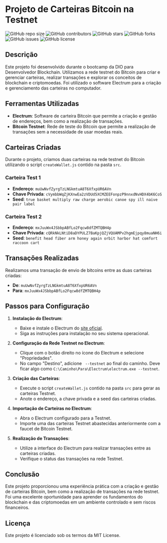 # Projeto de Carteiras Bitcoin na Testnet

![GitHub repo size](https://img.shields.io/github/repo-size/ancgci/FundamentosBTC)
![GitHub contributors](https://img.shields.io/github/contributors/ancgci/FundamentosBTC)
![GitHub stars](https://img.shields.io/github/stars/ancgci/FundamentosBTC?style=social)
![GitHub forks](https://img.shields.io/github/forks/ancgci/FundamentosBTC?style=social)
![GitHub issues](https://img.shields.io/github/issues/ancgci/FundamentosBTC)
![GitHub license](https://img.shields.io/github/license/ancgci/FundamentosBTC)

## Descrição

Este projeto foi desenvolvido durante o bootcamp da DIO para Desenvolvedor Blockchain. Utilizamos a rede testnet do Bitcoin para criar e gerenciar carteiras, realizar transações e explorar os conceitos de blockchain e criptomoedas. Foi utilizado o software Electrum para a criação e gerenciamento das carteiras no computador.

## Ferramentas Utilizadas

- **Electrum**: Software de carteira Bitcoin que permite a criação e gestão de endereços, bem como a realização de transações.
- **Bitcoin Testnet**: Rede de teste do Bitcoin que permite a realização de transações sem a necessidade de usar moedas reais.

## Carteiras Criadas

Durante o projeto, criamos duas carteiras na rede testnet do Bitcoin utilizando o script `createWallet.js` contido na pasta `src`.

### Carteira Test 1

- **Endereço**: `muUwNvfZyrgTzLNGkmtuA8T6XfxpUR6AVn`
- **Chave Privada**: `cVymbbWqZjKXnwEa2zVDUd5XCMZEEFonpzP9nnxdNvHDX4bK6CoS`
- **Seed**: `true basket multiply raw charge aerobic canoe spy ill naive pair label`

### Carteira Test 2

- **Endereço**: `mxJuuWx4JSbbpABfLo2Fqcw8dfZMTQBH4p`
- **Chave Privada**: `cQRkNkLNtiD8aDYPULZ7BaKpjQZjVQUAMPv2hgmEjpqy8muaNH6i`
- **Seed**: `benefit head fiber arm honey again orbit harbor hat comfort raccoon cart`

## Transações Realizadas

Realizamos uma transação de envio de bitcoins entre as duas carteiras criadas:

- **De**: `muUwNvfZyrgTzLNGkmtuA8T6XfxpUR6AVn`
- **Para**: `mxJuuWx4JSbbpABfLo2Fqcw8dfZMTQBH4p`

## Passos para Configuração

1. **Instalação do Electrum**:
   - Baixe e instale o Electrum do [site oficial](https://electrum.org/#download).
   - Siga as instruções para instalação no seu sistema operacional.

2. **Configuração da Rede Testnet no Electrum**:
   - Clique com o botão direito no ícone do Electrum e selecione "Propriedades".
   - No campo "Destino", adicione ` --testnet` ao final do caminho. Deve ficar algo como `C:\Caminho\Para\Electrum\electrum.exe --testnet`.

3. **Criação das Carteiras**:
   - Execute o script `createWallet.js` contido na pasta `src` para gerar as carteiras Testnet.
   - Anote o endereço, a chave privada e a seed das carteiras criadas.

4. **Importação de Carteiras no Electrum**:
   - Abra o Electrum configurado para a Testnet.
   - Importe uma das carteiras Testnet abastecidas anteriormente com a faucet de Bitcoin Testnet.

5. **Realização de Transações**:
   - Utilize a interface do Electrum para realizar transações entre as carteiras criadas.
   - Verifique o status das transações na rede Testnet.

## Conclusão

Este projeto proporcionou uma experiência prática com a criação e gestão de carteiras Bitcoin, bem como a realização de transações na rede testnet. Foi uma excelente oportunidade para aprender os fundamentos do blockchain e das criptomoedas em um ambiente controlado e sem riscos financeiros.

## Licença

Este projeto é licenciado sob os termos da MIT License.

